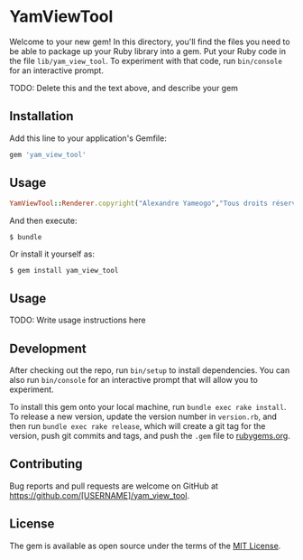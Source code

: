 # YamViewTool

Welcome to your new gem! In this directory, you'll find the files you need to be able to package up your Ruby library into a gem. Put your Ruby code in the file `lib/yam_view_tool`. To experiment with that code, run `bin/console` for an interactive prompt.

TODO: Delete this and the text above, and describe your gem

## Installation

Add this line to your application's Gemfile:

```ruby
gem 'yam_view_tool'
```

## Usage 

```ruby
YamViewTool::Renderer.copyright("Alexandre Yameogo","Tous droits réservés")
```

And then execute:

    $ bundle

Or install it yourself as:

    $ gem install yam_view_tool

## Usage

TODO: Write usage instructions here

## Development

After checking out the repo, run `bin/setup` to install dependencies. You can also run `bin/console` for an interactive prompt that will allow you to experiment.

To install this gem onto your local machine, run `bundle exec rake install`. To release a new version, update the version number in `version.rb`, and then run `bundle exec rake release`, which will create a git tag for the version, push git commits and tags, and push the `.gem` file to [rubygems.org](https://rubygems.org).

## Contributing

Bug reports and pull requests are welcome on GitHub at https://github.com/[USERNAME]/yam_view_tool.

## License

The gem is available as open source under the terms of the [MIT License](https://opensource.org/licenses/MIT).
